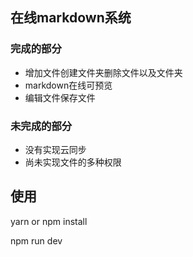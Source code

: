 ## 在线markdown系统
### 完成的部分
* 增加文件创建文件夹删除文件以及文件夹
* markdown在线可预览
* 编辑文件保存文件
### 未完成的部分
* 没有实现云同步
* 尚未实现文件的多种权限

## 使用

yarn or npm install

npm run dev



